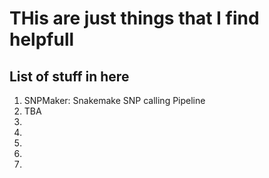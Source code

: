 # THis are just things that I find helpfull
## List of stuff in here
1. SNPMaker: Snakemake SNP calling Pipeline
2. TBA
3. 
4. 
5. 
6. 
7.
